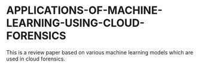 # APPLICATIONS-OF-MACHINE-LEARNING-USING-CLOUD-FORENSICS
This is a review paper based on various machine learning models which are used in cloud forensics. 
